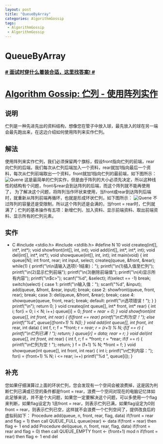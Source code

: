 ```yaml
---
layout: post
title: "QueueByArray"
categories: AlgorithmGossip
tags: 
 - AlgorithmGossip
 - AlgorithmGossip
--- 
```


# QueueByArray

### [# 面试时穿什么着装合适，这里找答案! #](http://taobao.esmartweb.com/man.htm)

# [Algorithm Gossip: 伫列 - 使用阵列实作]()

## 说明

伫列是一种先进先出的资料结构，想像您在管子中放入球，最先放入的球在另一端会最先跑出来，在这边介绍如何使用阵列来实作伫列。

## 解法

使用阵列来实作伫列，我们必须保留两个旗标，假设front指向伫列的前端，rear向伫列的后端，我们每次从伫列后端加入一个资料，rear就加1指向最后一个资料，每次从伫列前端取出一个资料，front就加1指向伫列的最前端，如下图所示：
![Quene]( "Quene")
这是最简单的伫列实作，但是由于阵列的大小必须先决定，所以这种线性的结构有个问题，front与rear会到达阵列的后端，而这个阵列就不能再使用了， 为了解决这个问题，将阵列当作环状来使用，当front或rear到达阵列后端时，就重新从阵列前端再循环，也就是形成环状伫列，如下图所示：
![Quene]( "Quene")
不过阵列的容量还是受限制，所以这个阵列还是会满的，当front = rear时，伫列就满了；伫列的基本操作有五项：新增伫列、加入资料、显示前端资料、取出前端资料、显示所有的伫列元素。

## 实作

* C
#include <stdio.h>
#include <stdlib.h>
#define N 10
void createq(int[], int*, int*);
void showfront(int[], int, int);
void add(int[], int*, int*, int);
void del(int[], int*, int*);
void showqueue(int[], int, int);
int main(void) {
int queue[N];
int front, rear;
int input, select;
createq(queue, &front, &rear);
while(1) {
printf("\n\n请输入选项(-1结束)：");
printf("\n(1)插入值至伫列");
printf("\n(2)显示伫列前端");
printf("\n(3)删除前端值");
printf("\n(4)显示所有内容");
printf("\n$c>");
scanf("%d", &select);
if(select == -1)
break;
switch(select) {
case 1:
printf("\n输入值：");
scanf("%d", &input);
add(queue, &front, &rear, input);
break;
case 2:
showfront(queue, front, rear);
break;
case 3:
del(queue, &front, &rear);
break;
case 4:
showqueue(queue, front, rear);
break;
default:
printf("\n选项错误！");
}
}
printf("\n");
return 0;
}
void createq(int queue[], int* front, int* rear) {
int i;
for(i = 0; i < N; i++)
queue[i] = 0;
*front = *rear = 0;
}
void showfront(int queue[], int front, int rear) {
if(front == rear)
printf("\n伫列为空！");
else
printf("%d", queue[(front+1) % N]);
}
void add(int queue[], int* front, int* rear, int data) {
int f, r;
f = *front;
r = *rear;
r = (r+1) % N;
if(f == r) {
printf("\n伫列已满！");
return;
}
queue[r] = data;
*rear = r;
}
void del(int queue[], int* front, int* rear) {
int f, r;
f = *front;
r = *rear;
if(f == r) {
printf("\n伫列为空！");
return;
}
f = (f+1) % N;
*front = f;
}
void showqueue(int queue[], int front, int rear) {
int i;
printf("\n伫列内容：");
for(i = (front+1) % N; i <= rear; i++)
printf("%d ", queue[i]);
}

## 补充

您如果仔细演算过上面的环状伫列，您会发现有一个空间会被浪费掉，这是因为判断伫列已满或已空的条件都是front = rear，浪费一个空间对现在的电脑记忆体如此足够来说，并不是个大问题，如果您一定要解决这个问题，可以多使用一个flag来判断，如果flag设定为 1且front = rear，则表示伫列已满，如果flag设定为0则front = rear，则表示伫列已空，这样就不会浪费一个伫列空间了，提供改良后的虚拟码如下：
Procedure add(queue, n, front, rear, flag, data)
if(front = rear and flag = 1)
then call QUEUE_FULL
queue(rear) <- data
if(front = rear)
then flag <- 1
end add
Procedure del(queue, n, front, rear, flag, data)
if(front = rear and flag = 0)
then call QUEUE_EMPTY
front <- (front+1) mod n
if(front = rear)
then flag <- 1
end del
